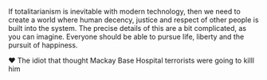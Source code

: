 If totalitarianism is inevitable with modern technology, then we need to create a 
world where human decency, justice and respect of other people is built into the 
system. The precise details of this are a bit complicated, as you can imagine. 
Everyone should be able to pursue life, liberty and the pursuit of happiness. 

❤️ The idiot that thought Mackay Base Hospital terrorists were going to killl him
